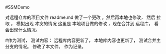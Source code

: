 #SSMDemo

对远程仓库的项目文件 readme.md 做了一个更改 。然后再本地也修改， 然后 拉取 ， 模拟出现 冲突的情况
这里是 本地项目做的修改 ，现在合并到 远程库， 看会出现什么情况。


#作为测试， 
测试内容： 
 远程库内容更新了， 
 本地库内容也更新了，
 测试合并主分支的情况。
修改了本文件， 作为记录。
